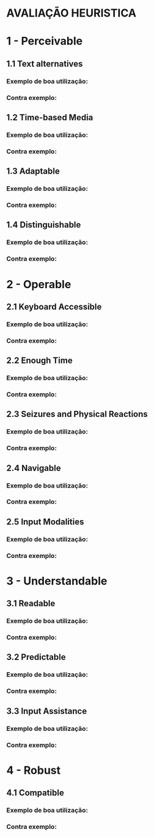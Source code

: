 # AVALIAÇÃO HEURISTICA
  # 1 - Perceivable
  ## 1.1 Text alternatives
  
  ### Exemplo de boa utilização:
  
  ### Contra exemplo:
  
    
  ## 1.2 Time-based Media
  
  ### Exemplo de boa utilização:
  
  ### Contra exemplo:
  

  ## 1.3 Adaptable
  
  ### Exemplo de boa utilização:
  
  ### Contra exemplo:
  
  
  ## 1.4 Distinguishable
  
  ### Exemplo de boa utilização:
  
  ### Contra exemplo:
  

# 2 - Operable  
  ## 2.1 Keyboard Accessible
  
  ### Exemplo de boa utilização:
  
  ### Contra exemplo:
  
  
  ## 2.2 Enough Time
  
  ### Exemplo de boa utilização:
  
  ### Contra exemplo:
  
  
  ## 2.3 Seizures and Physical Reactions
  
  ### Exemplo de boa utilização:
  
  ### Contra exemplo:
  
  
  ## 2.4 Navigable
  
  ### Exemplo de boa utilização:
  
  ### Contra exemplo:
  
  
  ## 2.5 Input Modalities
  
  ### Exemplo de boa utilização:
  
  ### Contra exemplo:
  
  
# 3 - Understandable  
  ## 3.1 Readable
  
  ### Exemplo de boa utilização:
  
  ### Contra exemplo:
  
 
  ## 3.2 Predictable
  
  ### Exemplo de boa utilização:
  
  ### Contra exemplo:
  
   
  ## 3.3 Input Assistance
  
  ### Exemplo de boa utilização:
  
  ### Contra exemplo:
  
   
# 4 - Robust  
  ## 4.1 Compatible
  
  ### Exemplo de boa utilização:
  
  ### Contra exemplo:
